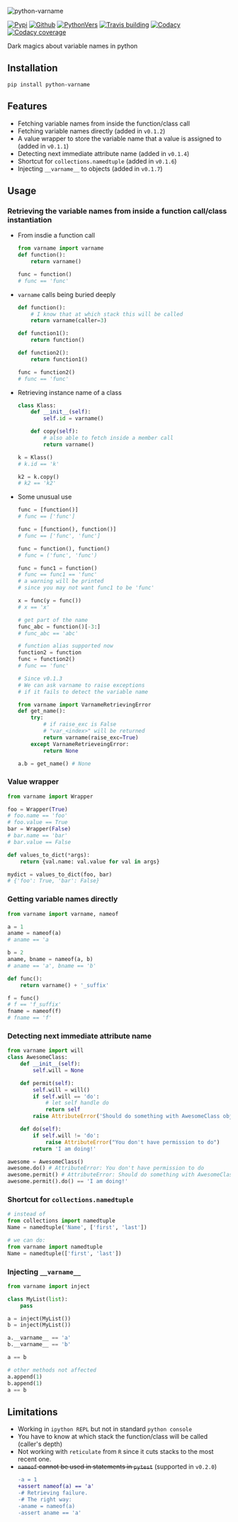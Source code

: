 ![python-varname][7]

[![Pypi][3]][4] [![Github][5]][6] [![PythonVers][8]][4] [![Travis building][10]][11] [![Codacy][12]][13] [![Codacy coverage][14]][13]

Dark magics about variable names in python

## Installation
```shell
pip install python-varname
```

## Features

- Fetching variable names from inside the function/class call
- Fetching variable names directly (added in `v0.1.2`)
- A value wrapper to store the variable name that a value is assigned to (added in `v0.1.1`)
- Detecting next immediate attribute name (added in `v0.1.4`)
- Shortcut for `collections.namedtuple` (added in `v0.1.6`)
- Injecting `__varname__` to objects (added in `v0.1.7`)

## Usage

### Retrieving the variable names from inside a function call/class instantiation

- From insdie a function call
    ```python
    from varname import varname
    def function():
        return varname()

    func = function()
    # func == 'func'
    ```

-  `varname` calls being buried deeply
    ```python
    def function():
        # I know that at which stack this will be called
        return varname(caller=3)

    def function1():
        return function()

    def function2():
        return function1()

    func = function2()
    # func == 'func'
    ```

- Retrieving instance name of a class
    ```python
    class Klass:
        def __init__(self):
            self.id = varname()

        def copy(self):
            # also able to fetch inside a member call
            return varname()

    k = Klass()
    # k.id == 'k'

    k2 = k.copy()
    # k2 == 'k2'
    ```

- Some unusual use
    ```python
    func = [function()]
    # func == ['func']

    func = [function(), function()]
    # func == ['func', 'func']

    func = function(), function()
    # func = ('func', 'func')

    func = func1 = function()
    # func == func1 == 'func'
    # a warning will be printed
    # since you may not want func1 to be 'func'

    x = func(y = func())
    # x == 'x'

    # get part of the name
    func_abc = function()[-3:]
    # func_abc == 'abc'

    # function alias supported now
    function2 = function
    func = function2()
    # func == 'func'

    # Since v0.1.3
    # We can ask varname to raise exceptions
    # if it fails to detect the variable name

    from varname import VarnameRetrievingError
    def get_name():
        try:
            # if raise_exc is False
            # "var_<index>" will be returned
            return varname(raise_exc=True)
        except VarnameRetrieveingError:
            return None

    a.b = get_name() # None
    ```

### Value wrapper

```python
from varname import Wrapper

foo = Wrapper(True)
# foo.name == 'foo'
# foo.value == True
bar = Wrapper(False)
# bar.name == 'bar'
# bar.value == False

def values_to_dict(*args):
    return {val.name: val.value for val in args}

mydict = values_to_dict(foo, bar)
# {'foo': True, 'bar': False}
```

### Getting variable names directly

```python
from varname import varname, nameof

a = 1
aname = nameof(a)
# aname == 'a

b = 2
aname, bname = nameof(a, b)
# aname == 'a', bname == 'b'

def func():
    return varname() + '_suffix'

f = func()
# f == 'f_suffix'
fname = nameof(f)
# fname == 'f'
```

### Detecting next immediate attribute name
```python
from varname import will
class AwesomeClass:
    def __init__(self):
        self.will = None

    def permit(self):
        self.will = will()
        if self.will == 'do':
            # let self handle do
            return self
        raise AttributeError('Should do something with AwesomeClass object')

    def do(self):
        if self.will != 'do':
            raise AttributeError("You don't have permission to do")
        return 'I am doing!'

awesome = AwesomeClass()
awesome.do() # AttributeError: You don't have permission to do
awesome.permit() # AttributeError: Should do something with AwesomeClass object
awesome.permit().do() == 'I am doing!'
```

### Shortcut for `collections.namedtuple`
```python
# instead of
from collections import namedtuple
Name = namedtuple('Name', ['first', 'last'])

# we can do:
from varname import namedtuple
Name = namedtuple(['first', 'last'])
```

### Injecting `__varname__`

```python
from varname import inject

class MyList(list):
    pass

a = inject(MyList())
b = inject(MyList())

a.__varname__ == 'a'
b.__varname__ == 'b'

a == b

# other methods not affected
a.append(1)
b.append(1)
a == b
```

## Limitations
- Working in `ipython REPL` but not in standard `python console`
- You have to know at which stack the function/class will be called (caller's depth)
- Not working with `reticulate` from `R` since it cuts stacks to the most recent one.
- ~~`nameof` cannot be used in statements in `pytest`~~ (supported in `v0.2.0`)
  ```diff
  -a = 1
  +assert nameof(a) == 'a'
  -# Retrieving failure.
  -# The right way:
  -aname = nameof(a)
  -assert aname == 'a'
  ```

[1]: https://github.com/pwwang/python-varname
[3]: https://img.shields.io/pypi/v/python-varname?style=flat-square
[4]: https://pypi.org/project/python-varname/
[5]: https://img.shields.io/github/tag/pwwang/python-varname?style=flat-square
[6]: https://github.com/pwwang/python-varname
[7]: logo.png
[8]: https://img.shields.io/pypi/pyversions/python-varname?style=flat-square
[10]: https://img.shields.io/travis/pwwang/python-varname?style=flat-square
[11]: https://travis-ci.org/pwwang/python-varname
[12]: https://img.shields.io/codacy/grade/ed851ff47b194e3e9389b2a44d6f21da?style=flat-square
[13]: https://app.codacy.com/manual/pwwang/python-varname/dashboard
[14]: https://img.shields.io/codacy/coverage/ed851ff47b194e3e9389b2a44d6f21da?style=flat-square
